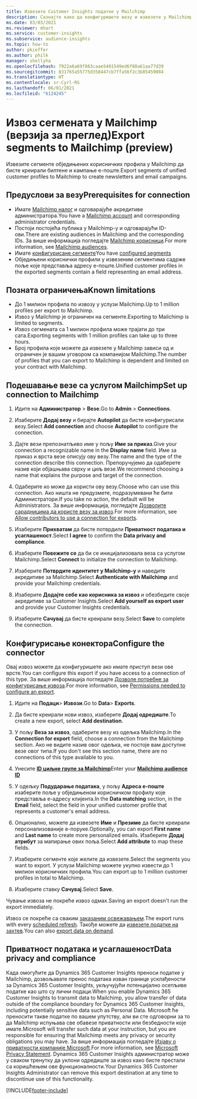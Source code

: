```yaml
---
title: Извезите Customer Insights податке у Mailchimp
description: Сазнајте како да конфигуришете везу и извезете у Mailchimp.
ms.date: 03/03/2021
ms.reviewer: mhart
ms.service: customer-insights
ms.subservice: audience-insights
ms.topic: how-to
author: pkieffer
ms.author: philk
manager: shellyha
ms.openlocfilehash: 7922a6a69f863caae5401549ed6f88a61aa77d39
ms.sourcegitcommit: 831765a55775d358447cb7ffa56f2c3b85459084
ms.translationtype: HT
ms.contentlocale: sr-Cyrl-RS
ms.lasthandoff: 06/01/2021
ms.locfileid: "6124245"
---
```

# <a name="export-segments-to-mailchimp-preview"></a><span data-ttu-id="8f722-103">Извоз сегмената у Mailchimp (верзија за преглед)</span><span class="sxs-lookup"><span data-stu-id="8f722-103">Export segments to Mailchimp (preview)</span></span>

<span data-ttu-id="8f722-104">Извезите сегменте обједињених корисничких профила у Mailchimp да бисте креирали билтене и кампање е-поште.</span><span class="sxs-lookup"><span data-stu-id="8f722-104">Export segments of unified customer profiles to Mailchimp to create newsletters and email campaigns.</span></span>

## <a name="prerequisites-for-connection"></a><span data-ttu-id="8f722-105">Предуслови за везу</span><span class="sxs-lookup"><span data-stu-id="8f722-105">Prerequisites for connection</span></span>

-   <span data-ttu-id="8f722-106">Имате [Mailchimp налог](https://mailchimp.com/) и одговарајуће акредитиве администратора.</span><span class="sxs-lookup"><span data-stu-id="8f722-106">You have a [Mailchimp account](https://mailchimp.com/) and corresponding administrator credentials.</span></span>
-   <span data-ttu-id="8f722-107">Постоји постојећа публика у Mailchimp-у и одговарајући ID-ови.</span><span class="sxs-lookup"><span data-stu-id="8f722-107">There are existing audiences in Mailchimp and the corresponding IDs.</span></span> <span data-ttu-id="8f722-108">За више информација погледајте [Mailchimp корисници](https://mailchimp.com/help/create-audience/).</span><span class="sxs-lookup"><span data-stu-id="8f722-108">For more information, see [Mailchimp audiences](https://mailchimp.com/help/create-audience/).</span></span>
-   <span data-ttu-id="8f722-109">Имате [конфигурисане сегменте](segments.md)</span><span class="sxs-lookup"><span data-stu-id="8f722-109">You have [configured segments](segments.md)</span></span>
-   <span data-ttu-id="8f722-110">Обједињени кориснички профили у извезеним сегментима садрже поље које представља адресу е-поште.</span><span class="sxs-lookup"><span data-stu-id="8f722-110">Unified customer profiles in the exported segments contain a field representing an email address.</span></span>

## <a name="known-limitations"></a><span data-ttu-id="8f722-111">Позната ограничења</span><span class="sxs-lookup"><span data-stu-id="8f722-111">Known limitations</span></span>

- <span data-ttu-id="8f722-112">До 1 милион профила по извозу у услузи Mailchimp.</span><span class="sxs-lookup"><span data-stu-id="8f722-112">Up to 1 million profiles per export to Mailchimp.</span></span>
- <span data-ttu-id="8f722-113">Извоз у Mailchimp је ограничен на сегменте.</span><span class="sxs-lookup"><span data-stu-id="8f722-113">Exporting to Mailchimp is limited to segments.</span></span>
- <span data-ttu-id="8f722-114">Извоз сегмената са 1 милион профила може трајати до три сата.</span><span class="sxs-lookup"><span data-stu-id="8f722-114">Exporting segments with 1 million profiles can take up to three hours.</span></span> 
- <span data-ttu-id="8f722-115">Број профила које можете да извезете у Mailchimp зависи од и ограничен је вашим уговором са компанијом Mailchimp.</span><span class="sxs-lookup"><span data-stu-id="8f722-115">The number of profiles that you can export to Mailchimp is dependent and limited on your contract with Mailchimp.</span></span>

## <a name="set-up-connection-to-mailchimp"></a><span data-ttu-id="8f722-116">Подешавање везе са услугом Mailchimp</span><span class="sxs-lookup"><span data-stu-id="8f722-116">Set up connection to Mailchimp</span></span>

1. <span data-ttu-id="8f722-117">Идите на **Администратор** > **Везе**.</span><span class="sxs-lookup"><span data-stu-id="8f722-117">Go to **Admin** > **Connections**.</span></span>

1. <span data-ttu-id="8f722-118">Изаберите **Додај везу** и бирајте **Autopilot** да бисте конфигурисали везу.</span><span class="sxs-lookup"><span data-stu-id="8f722-118">Select **Add connection** and choose **Autopilot** to configure the connection.</span></span>

1. <span data-ttu-id="8f722-119">Дајте вези препознатљиво име у пољу **Име за приказ**.</span><span class="sxs-lookup"><span data-stu-id="8f722-119">Give your connection a recognizable name in the **Display name** field.</span></span> <span data-ttu-id="8f722-120">Име за приказ и врста везе описују ову везу.</span><span class="sxs-lookup"><span data-stu-id="8f722-120">The name and the type of the connection describe this connection.</span></span> <span data-ttu-id="8f722-121">Препоручујемо да одаберете назив који објашњава сврху и циљ везе.</span><span class="sxs-lookup"><span data-stu-id="8f722-121">We recommend choosing a name that explains the purpose and target of the connection.</span></span>

1. <span data-ttu-id="8f722-122">Одаберите ко може да користи ову везу.</span><span class="sxs-lookup"><span data-stu-id="8f722-122">Choose who can use this connection.</span></span> <span data-ttu-id="8f722-123">Ако ништа не предузмете, подразумевани ће бити Администратори.</span><span class="sxs-lookup"><span data-stu-id="8f722-123">If you take no action, the default will be Administrators.</span></span> <span data-ttu-id="8f722-124">За више информација, погледајте [Дозволите сарадницима да користе везу за извоз](connections.md#allow-contributors-to-use-a-connection-for-exports).</span><span class="sxs-lookup"><span data-stu-id="8f722-124">For more information, see [Allow contributors to use a connection for exports](connections.md#allow-contributors-to-use-a-connection-for-exports).</span></span>

1. <span data-ttu-id="8f722-125">Изаберите **Прихватам** да бисте потврдили **Приватност података и усаглашеност**.</span><span class="sxs-lookup"><span data-stu-id="8f722-125">Select **I agree** to confirm the **Data privacy and compliance**.</span></span>

1. <span data-ttu-id="8f722-126">Изаберите **Повежите се** да би се иницијализовала веза са услугом Mailchimp.</span><span class="sxs-lookup"><span data-stu-id="8f722-126">Select **Connect** to initialize the connection to Mailchimp.</span></span>

1. <span data-ttu-id="8f722-127">Изаберите **Потврдите идентитет у Mailchimp-у** и наведите акредитиве за Mailchimp.</span><span class="sxs-lookup"><span data-stu-id="8f722-127">Select **Authenticate with Mailchimp** and provide your Mailchimp credentials.</span></span>

1. <span data-ttu-id="8f722-128">Изаберите **Додајте себе као корисника за извоз** и обезбедите своје акредитиве за Customer Insights.</span><span class="sxs-lookup"><span data-stu-id="8f722-128">Select **Add yourself as export user** and provide your Customer Insights credentials.</span></span>

1. <span data-ttu-id="8f722-129">Изаберите **Сачувај** да бисте креирали везу.</span><span class="sxs-lookup"><span data-stu-id="8f722-129">Select **Save** to complete the connection.</span></span> 

## <a name="configure-the-connector"></a><span data-ttu-id="8f722-130">Конфигурисање конектора</span><span class="sxs-lookup"><span data-stu-id="8f722-130">Configure the connector</span></span>

<span data-ttu-id="8f722-131">Овај извоз можете да конфигуришете ако имате приступ вези ове врсте.</span><span class="sxs-lookup"><span data-stu-id="8f722-131">You can configure this export if you have access to a connection of this type.</span></span> <span data-ttu-id="8f722-132">За више информација погледајте [Дозволе потребне за конфигурисање извоза](export-destinations.md#set-up-a-new-export).</span><span class="sxs-lookup"><span data-stu-id="8f722-132">For more information, see [Permissions needed to configure an export](export-destinations.md#set-up-a-new-export).</span></span>

1. <span data-ttu-id="8f722-133">Идите на **Подаци**> **Извози**.</span><span class="sxs-lookup"><span data-stu-id="8f722-133">Go to **Data**> **Exports**.</span></span>

1. <span data-ttu-id="8f722-134">Да бисте креирали нови извоз, изаберите **Додај одредиште**.</span><span class="sxs-lookup"><span data-stu-id="8f722-134">To create a new export, select **Add destination**.</span></span>

1. <span data-ttu-id="8f722-135">У пољу **Веза за извоз**, одаберите везу из одељка Mailchimp.</span><span class="sxs-lookup"><span data-stu-id="8f722-135">In the **Connection for export** field, choose a connection from the Mailchimp section.</span></span> <span data-ttu-id="8f722-136">Ако не видите назив овог одељка, не постоје вам доступне везе овог типа.</span><span class="sxs-lookup"><span data-stu-id="8f722-136">If you don't see this section name, there are no connections of this type available to you.</span></span>

1. <span data-ttu-id="8f722-137">Унесите **[ID циљне групе за Mailchimp](https://mailchimp.com/help/find-audience-id/)**</span><span class="sxs-lookup"><span data-stu-id="8f722-137">Enter your **[Mailchimp audience ID](https://mailchimp.com/help/find-audience-id/)**</span></span>

3. <span data-ttu-id="8f722-138">У одељку **Подударање података**, у пољу **Адреса е-поште** изаберите поље у обједињеном корисничком профилу које представља е-адресу клијента.</span><span class="sxs-lookup"><span data-stu-id="8f722-138">In the **Data matching** section, in the **Email** field, select the field in your unified customer profile that represents a customer's email address.</span></span> 

1. <span data-ttu-id="8f722-139">Опционално, можете да извезете **Име** и **Презиме** да бисте креирали персонализованије е-поруке.</span><span class="sxs-lookup"><span data-stu-id="8f722-139">Optionally, you can export **First name** and **Last name** to create more personalized emails.</span></span> <span data-ttu-id="8f722-140">Изаберите **Додај атрибут** за мапирање ових поља.</span><span class="sxs-lookup"><span data-stu-id="8f722-140">Select **Add attribute** to map these fields.</span></span>

1. <span data-ttu-id="8f722-141">Изаберите сегменте које желите да извезете.</span><span class="sxs-lookup"><span data-stu-id="8f722-141">Select the segments you want to export.</span></span> <span data-ttu-id="8f722-142">У услузи Mailchimp можете укупно извести до 1 милион корисничких профила.</span><span class="sxs-lookup"><span data-stu-id="8f722-142">You can export up to 1 million customer profiles in total to Mailchimp.</span></span>

1. <span data-ttu-id="8f722-143">Изаберите ставку **Сачувај**.</span><span class="sxs-lookup"><span data-stu-id="8f722-143">Select **Save**.</span></span>

<span data-ttu-id="8f722-144">Чување извоза не покреће извоз одмах.</span><span class="sxs-lookup"><span data-stu-id="8f722-144">Saving an export doesn't run the export immediately.</span></span>

<span data-ttu-id="8f722-145">Извоз се покреће са сваким [заказаним освежавањем](system.md#schedule-tab).</span><span class="sxs-lookup"><span data-stu-id="8f722-145">The export runs with every [scheduled refresh](system.md#schedule-tab).</span></span> <span data-ttu-id="8f722-146">Такође можете да [извезете податке на захтев](export-destinations.md#run-exports-on-demand).</span><span class="sxs-lookup"><span data-stu-id="8f722-146">You can also [export data on demand](export-destinations.md#run-exports-on-demand).</span></span> 

## <a name="data-privacy-and-compliance"></a><span data-ttu-id="8f722-147">Приватност података и усаглашеност</span><span class="sxs-lookup"><span data-stu-id="8f722-147">Data privacy and compliance</span></span>

<span data-ttu-id="8f722-148">Када омогућите да Dynamics 365 Customer Insights преноси податке у Mailchimp, дозвољавате пренос података изван границе усклађености за Dynamics 365 Customer Insights, укључујући потенцијално осетљиве податке као што су лични подаци.</span><span class="sxs-lookup"><span data-stu-id="8f722-148">When you enable Dynamics 365 Customer Insights to transmit data to Mailchimp, you allow transfer of data outside of the compliance boundary for Dynamics 365 Customer Insights, including potentially sensitive data such as Personal Data.</span></span> <span data-ttu-id="8f722-149">Microsoft ће преносити такве податке по вашем упутству, али ви сте одговорни за то да Mailchimp испуњава све обавезе приватности или безбедности које имате.</span><span class="sxs-lookup"><span data-stu-id="8f722-149">Microsoft will transfer such data at your instruction, but you are responsible for ensuring that Mailchimp meets any privacy or security obligations you may have.</span></span> <span data-ttu-id="8f722-150">За више информација погледајте [Изјаву о приватности компаније Microsoft](https://go.microsoft.com/fwlink/?linkid=396732).</span><span class="sxs-lookup"><span data-stu-id="8f722-150">For more information, see [Microsoft Privacy Statement](https://go.microsoft.com/fwlink/?linkid=396732).</span></span>
<span data-ttu-id="8f722-151">Dynamics 365 Customer Insights администратор може у сваком тренутку да уклони одредиште за извоз како бисте престали са коришћењем ове функционалности.</span><span class="sxs-lookup"><span data-stu-id="8f722-151">Your Dynamics 365 Customer Insights Administrator can remove this export destination at any time to discontinue use of this functionality.</span></span>

[!INCLUDE[footer-include](../includes/footer-banner.md)]
